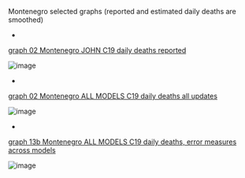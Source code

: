 Montenegro selected graphs (reported and estimated daily deaths are smoothed) 

*

[graph 02 Montenegro JOHN C19 daily deaths reported](https://github.com/pourmalek/CovidLongitudinal/blob/main/output/countries/Montenegro/graph%2002%20Montenegro%20JOHN%20C19%20daily%20deaths%20reported.pdf)

![image](https://github.com/pourmalek/CovidLongitudinal/assets/30849720/66c37b19-c0d4-4070-b9ca-c2b377458389)

*

[graph 02 Montenegro ALL MODELS C19 daily deaths all updates](https://github.com/pourmalek/CovidLongitudinal/blob/main/output/countries/Montenegro/graph%2002%20Montenegro%20ALL%20MODELS%20C19%20daily%20deaths%20all%20updates.pdf)

![image](https://github.com/pourmalek/CovidLongitudinal/assets/30849720/63ac8fa1-32fe-4f25-8974-11d01503e4f4)

*

[graph 13b Montenegro ALL MODELS C19 daily deaths, error measures across models](https://github.com/pourmalek/CovidLongitudinal/blob/main/output/countries/Montenegro/graph%2013b%20Montenegro%20ALL%20MODELS%20C19%20daily%20deaths%2C%20error%20measures%20across%20models.pdf)

![image](https://github.com/pourmalek/CovidLongitudinal/assets/30849720/7f53b2a6-49bd-4e54-8876-92778d7de844)
